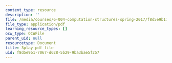 ```yaml
---
content_type: resource
description: ''
file: /media/courses/6-004-computation-structures-spring-2017/f8d5e9b17067d6285b299ba3bae5f257_Sj18t7hdbt8.pdf
file_type: application/pdf
learning_resource_types: []
ocw_type: OCWFile
parent_uid: null
resourcetype: Document
title: 3play pdf file
uid: f8d5e9b1-7067-d628-5b29-9ba3bae5f257
---
```

